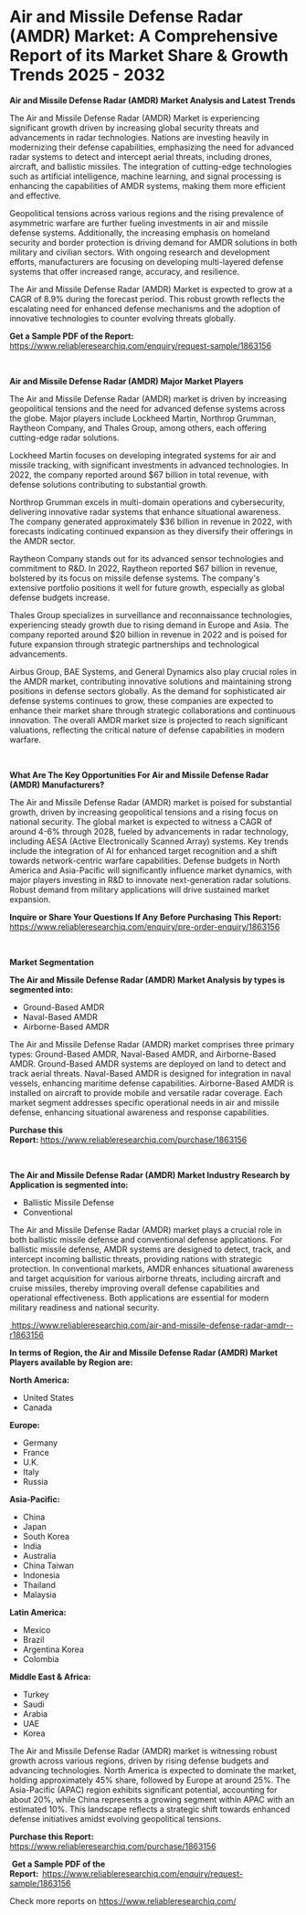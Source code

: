 <p><h1>Air and Missile Defense Radar (AMDR) Market: A Comprehensive Report of its Market Share & Growth Trends 2025 - 2032</h1></p><p><strong>Air and Missile Defense Radar (AMDR) Market Analysis and Latest Trends</strong></p>
<p><p>The Air and Missile Defense Radar (AMDR) Market is experiencing significant growth driven by increasing global security threats and advancements in radar technologies. Nations are investing heavily in modernizing their defense capabilities, emphasizing the need for advanced radar systems to detect and intercept aerial threats, including drones, aircraft, and ballistic missiles. The integration of cutting-edge technologies such as artificial intelligence, machine learning, and signal processing is enhancing the capabilities of AMDR systems, making them more efficient and effective.</p><p>Geopolitical tensions across various regions and the rising prevalence of asymmetric warfare are further fueling investments in air and missile defense systems. Additionally, the increasing emphasis on homeland security and border protection is driving demand for AMDR solutions in both military and civilian sectors. With ongoing research and development efforts, manufacturers are focusing on developing multi-layered defense systems that offer increased range, accuracy, and resilience.</p><p>The Air and Missile Defense Radar (AMDR) Market is expected to grow at a CAGR of 8.9% during the forecast period. This robust growth reflects the escalating need for enhanced defense mechanisms and the adoption of innovative technologies to counter evolving threats globally.</p></p>
<p><strong>Get a Sample PDF of the Report:&nbsp;</strong> <a href="https://www.reliableresearchiq.com/enquiry/request-sample/1863156?utm_campaign=3441&utm_medium=2&utm_source=Github&utm_content=ia&utm_term=12042025&utm_id=air-and-missile-defense-radar-amdr">https://www.reliableresearchiq.com/enquiry/request-sample/1863156</a></p>
<p>&nbsp;</p>
<p><strong>Air and Missile Defense Radar (AMDR) Major Market Players</strong></p>
<p><p>The Air and Missile Defense Radar (AMDR) market is driven by increasing geopolitical tensions and the need for advanced defense systems across the globe. Major players include Lockheed Martin, Northrop Grumman, Raytheon Company, and Thales Group, among others, each offering cutting-edge radar solutions.</p><p>Lockheed Martin focuses on developing integrated systems for air and missile tracking, with significant investments in advanced technologies. In 2022, the company reported around $67 billion in total revenue, with defense solutions contributing to substantial growth.</p><p>Northrop Grumman excels in multi-domain operations and cybersecurity, delivering innovative radar systems that enhance situational awareness. The company generated approximately $36 billion in revenue in 2022, with forecasts indicating continued expansion as they diversify their offerings in the AMDR sector.</p><p>Raytheon Company stands out for its advanced sensor technologies and commitment to R&D. In 2022, Raytheon reported $67 billion in revenue, bolstered by its focus on missile defense systems. The company's extensive portfolio positions it well for future growth, especially as global defense budgets increase.</p><p>Thales Group specializes in surveillance and reconnaissance technologies, experiencing steady growth due to rising demand in Europe and Asia. The company reported around $20 billion in revenue in 2022 and is poised for future expansion through strategic partnerships and technological advancements.</p><p>Airbus Group, BAE Systems, and General Dynamics also play crucial roles in the AMDR market, contributing innovative solutions and maintaining strong positions in defense sectors globally. As the demand for sophisticated air defense systems continues to grow, these companies are expected to enhance their market share through strategic collaborations and continuous innovation. The overall AMDR market size is projected to reach significant valuations, reflecting the critical nature of defense capabilities in modern warfare.</p></p>
<p>&nbsp;</p>
<p><strong>What Are The Key Opportunities For Air and Missile Defense Radar (AMDR) Manufacturers?</strong></p>
<p><p>The Air and Missile Defense Radar (AMDR) market is poised for substantial growth, driven by increasing geopolitical tensions and a rising focus on national security. The global market is expected to witness a CAGR of around 4-6% through 2028, fueled by advancements in radar technology, including AESA (Active Electronically Scanned Array) systems. Key trends include the integration of AI for enhanced target recognition and a shift towards network-centric warfare capabilities. Defense budgets in North America and Asia-Pacific will significantly influence market dynamics, with major players investing in R&D to innovate next-generation radar solutions. Robust demand from military applications will drive sustained market expansion.</p></p>
<p><strong>Inquire or Share Your Questions If Any Before Purchasing This Report:</strong> <a href="https://www.reliableresearchiq.com/enquiry/pre-order-enquiry/1863156?utm_campaign=3441&utm_medium=2&utm_source=Github&utm_content=ia&utm_term=12042025&utm_id=air-and-missile-defense-radar-amdr">https://www.reliableresearchiq.com/enquiry/pre-order-enquiry/1863156</a></p>
<p>&nbsp;</p>
<p><strong>Market Segmentation</strong></p>
<p><strong>The Air and Missile Defense Radar (AMDR) Market Analysis by types is segmented into:</strong></p>
<p><ul><li>Ground-Based AMDR</li><li>Naval-Based AMDR</li><li>Airborne-Based AMDR</li></ul></p>
<p><p>The Air and Missile Defense Radar (AMDR) market comprises three primary types: Ground-Based AMDR, Naval-Based AMDR, and Airborne-Based AMDR. Ground-Based AMDR systems are deployed on land to detect and track aerial threats. Naval-Based AMDR is designed for integration in naval vessels, enhancing maritime defense capabilities. Airborne-Based AMDR is installed on aircraft to provide mobile and versatile radar coverage. Each market segment addresses specific operational needs in air and missile defense, enhancing situational awareness and response capabilities.</p></p>
<p><strong>Purchase this Report:&nbsp;</strong><a href="https://www.reliableresearchiq.com/purchase/1863156?utm_campaign=3441&utm_medium=2&utm_source=Github&utm_content=ia&utm_term=12042025&utm_id=air-and-missile-defense-radar-amdr">https://www.reliableresearchiq.com/purchase/1863156</a></p>
<p>&nbsp;</p>
<p><strong>The Air and Missile Defense Radar (AMDR) Market Industry Research by Application is segmented into:</strong></p>
<p><ul><li>Ballistic Missile Defense</li><li>Conventional</li></ul></p>
<p><p>The Air and Missile Defense Radar (AMDR) market plays a crucial role in both ballistic missile defense and conventional defense applications. For ballistic missile defense, AMDR systems are designed to detect, track, and intercept incoming ballistic threats, providing nations with strategic protection. In conventional markets, AMDR enhances situational awareness and target acquisition for various airborne threats, including aircraft and cruise missiles, thereby improving overall defense capabilities and operational effectiveness. Both applications are essential for modern military readiness and national security.</p></p>
<p><a href="https://www.reliableresearchiq.com/air-and-missile-defense-radar-amdr--r1863156?utm_campaign=3441&utm_medium=2&utm_source=Github&utm_content=ia&utm_term=12042025&utm_id=air-and-missile-defense-radar-amdr">&nbsp;https://www.reliableresearchiq.com/air-and-missile-defense-radar-amdr--r1863156</a></p>
<p><strong>In terms of Region, the Air and Missile Defense Radar (AMDR) Market Players available by Region are:</strong></p>
<p>
    <p> <strong> North America: </strong>
        <ul>
            <li>United States</li>
            <li>Canada</li>
        </ul>
        </p> 
    <p> <strong> Europe: </strong>
        <ul>
            <li>Germany</li>
            <li>France</li>
            <li>U.K.</li>
            <li>Italy</li>
            <li>Russia</li>
        </ul>
        </p> 
    <p> <strong> Asia-Pacific: </strong>
        <ul>
            <li>China</li>
            <li>Japan</li>
            <li>South Korea</li>
            <li>India</li>
            <li>Australia</li>
            <li>China Taiwan</li>
            <li>Indonesia</li>
            <li>Thailand</li>
            <li>Malaysia</li>
        </ul>
        </p> 
    <p> <strong> Latin America: </strong>
        <ul>
            <li>Mexico</li>
            <li>Brazil</li>
            <li>Argentina Korea</li>
            <li>Colombia</li>
        </ul>
        </p> 
    <p> <strong> Middle East & Africa: </strong>
        <ul>
            <li>Turkey</li>
            <li>Saudi</li>
            <li>Arabia</li>
            <li>UAE</li>
            <li>Korea</li>
        </ul>
    </p>
    </p>
<p><p>The Air and Missile Defense Radar (AMDR) market is witnessing robust growth across various regions, driven by rising defense budgets and advancing technologies. North America is expected to dominate the market, holding approximately 45% share, followed by Europe at around 25%. The Asia-Pacific (APAC) region exhibits significant potential, accounting for about 20%, while China represents a growing segment within APAC with an estimated 10%. This landscape reflects a strategic shift towards enhanced defense initiatives amidst evolving geopolitical tensions.</p></p>
<p><strong>Purchase this Report: </strong><a href="https://www.reliableresearchiq.com/purchase/1863156?utm_campaign=3441&utm_medium=2&utm_source=Github&utm_content=ia&utm_term=12042025&utm_id=air-and-missile-defense-radar-amdr">https://www.reliableresearchiq.com/purchase/1863156</a></p>
<p>&nbsp;<strong>Get a Sample PDF of the Report:&nbsp;&nbsp;</strong><a href="https://www.reliableresearchiq.com/enquiry/request-sample/1863156?utm_campaign=3441&utm_medium=2&utm_source=Github&utm_content=ia&utm_term=12042025&utm_id=air-and-missile-defense-radar-amdr">https://www.reliableresearchiq.com/enquiry/request-sample/1863156</a></p>
<p><strong></strong></p>
<p>Check more reports on <a href="https://www.reliableresearchiq.com/?utm_campaign=3441&utm_medium=2&utm_source=Github&utm_content=ia&utm_term=12042025&utm_id=air-and-missile-defense-radar-amdr">https://www.reliableresearchiq.com/</a></p>